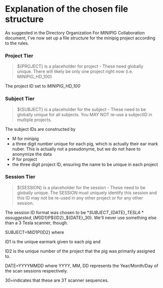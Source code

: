 # Explanation of the chosen file structure

As suggested in the Directory Organization For MINIPIG Collaboration
document, I've now set up a file structure for the minipig project
according to the rules.

### Project Tier

> ${PROJECT} is a placeholder for project - These need globally
> unique. There will likely be only one project right now (i.e.
> MINIPIG_HD_100)

The project ID set to *MINIPIG_HD_100*

### Subject Tier

> ${SUBJECT} is a placeholder for the subject - These need to be
> globally unique for all subjects. You MAY NOT re-use a subjectID in
> multiple projects.

The subject IDs are constructed by
- M for minipig
- a three digit number unique for each pig, which is actually their ear
mark nuber. This is actually not a pseudonyme, but we do not have to
anonymize the data
- P for project
- the three digit project ID, ensuring the name to be unique in each
  project
  

### Session Tier

> ${SESSION} is a placeholder for the session - These need to be
> globally unique. The SESSION must uniquely identify this session and
> this ID may not be re-used in any other project or for any other
> session.

The session ID format was chosen to be *${SUBJECT}\_${DATE}\_${TESLA}* as
suggested, (M${ID1}P${ID2}_${DATE}_30). We'll never use something else than
a 3 Tesla scanner, though.

SUBJECT=M${ID1}P${ID2} where 

ID1 is the unique earmark given to each pig and 

ID2 is the unique number of the project that the pig was primarily assigned to.

DATE=YYYYMMDD where YYYY, MM, DD represents the Year/Month/Day of the scan sessions respectively.

30=indicates that these are 3T scanner sequences.
